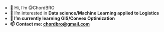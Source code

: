 - 👋 Hi, I’m @ChordBRO
- 👀 I’m interested in <B>Data science/Machine Learning applied to Logistics<B>
- 🌱 I’m currently learning <B>GIS/Convex Optimization<B>
- 📫 Contact me: chordbro@gmail.com

<!---
ChordBRO/ChordBRO is a ✨ special ✨ repository because its `README.md` (this file) appears on your GitHub profile.
You can click the Preview link to take a look at your changes.
--->
